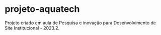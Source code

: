 # projeto-aquatech
Projeto criado em aula de Pesquisa e inovação para Desenvolvimento de Site Institucional - 2023.2.
